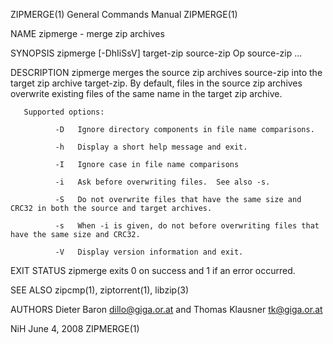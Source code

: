 ZIPMERGE(1)                                                                                General Commands Manual                                                                                ZIPMERGE(1)



NAME
       zipmerge - merge zip archives

SYNOPSIS
       zipmerge [-DhIiSsV] target-zip source-zip Op source-zip ...

DESCRIPTION
       zipmerge  merges  the source zip archives source-zip into the target zip archive target-zip.  By default, files in the source zip archives overwrite existing files of the same name in the target zip
       archive.

       Supported options:

              -D   Ignore directory components in file name comparisons.

              -h   Display a short help message and exit.

              -I   Ignore case in file name comparisons

              -i   Ask before overwriting files.  See also -s.

              -S   Do not overwrite files that have the same size and CRC32 in both the source and target archives.

              -s   When -i is given, do not before overwriting files that have the same size and CRC32.

              -V   Display version information and exit.

EXIT STATUS
       zipmerge exits 0 on success and 1 if an error occurred.

SEE ALSO
       zipcmp(1), ziptorrent(1), libzip(3)

AUTHORS
       Dieter Baron <dillo@giga.or.at> and Thomas Klausner <tk@giga.or.at>



NiH                                                                                              June 4, 2008                                                                                     ZIPMERGE(1)
